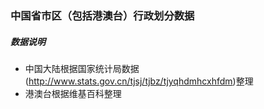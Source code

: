 ### 中国省市区（包括港澳台）行政划分数据

##### 数据说明
- 中国大陆根据国家统计局数据(http://www.stats.gov.cn/tjsj/tjbz/tjyqhdmhcxhfdm)整理
- 港澳台根据维基百科整理